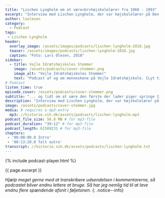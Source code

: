 ```yaml
---
title: "Lischen Lyngholm om at være<br>højskolelærer fra 1968 - 1993"
excerpt: "Interview med Lischen Lyngholm, der var højskolelærer på Den Jyske Idrætsskole fra 1968 - 1993. Hun fortæller om, hvordan hun startede som faglærer i gymnastik, men langsomt fandt nye veje ind i højskolelærerlivet."
author: lsolesen
category:
  - Podcast
tags:
 - Lischen Lyngholm
header:
  overlay_image: /assets/images/podcasts/lischen-lyngholm-2018.jpg
  teaser: /assets/images/podcasts/lischen-lyngholm-2018.jpg
  caption: "Foto: Lars Olesen, 2018"
sidebar:
  - title: Vejle Idrætshøjskoles Stemmer
    image: /assets/podcasts/cover-stemmer.png
    image_alt: "Vejle Idrætshøjskoles Stemmer"
    text: "Podcast af og om menneskene på Vejle Idrætshøjskole. [Lyt til flere afsnit](/podcast/)"
# Podcast
listen_time: true
episode_cover: /assets/podcasts/cover-stemmer.png
subtitle: "... og lidt om at være den første der lader piger springe til gymnastik"
description: "Interview med Lischen Lyngholm, der var højskolelærer på Den Jyske Idrætsskole fra 1968 - 1993. Hun fortæller om, hvordan hun startede som faglærer i gymnastik, men langsomt fandt nye veje ind i højskolelærerlivet."
image: /assets/podcasts/cover-stemmer.jpg
media: # requires a mp3-entry
  mp3: //historie.vih.dk/assets/podcasts/lischen-lyngholm.mp3
podcast_file_size: 56.8 MB # for mp3-file
podcast_duration: "39:12" # for mp3-file
podcast_length: 61509231 # for mp3-file
chapters:
 - '00:00:00.0 Intro'
 - '00:13:20.0 Talt outro'
transcript: //historie.vih.dk/assets/podcasts/lischen-lyngholm.txt
---
```


{% include podcast-player.html %}

{{ page.excerpt }}

_Hjælp meget gerne med at transkribere udsendelsen i kommentarerne, så podcastet bliver endnu lettere at bruge. Så har jeg nemlig tid til at lave endnu flere spændende afsnit i føljetonen._
{: .notice--info}
